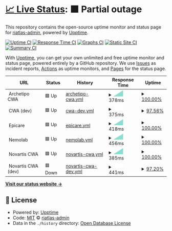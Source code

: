 # [📈 Live Status](https://riatlas-admin.github.io/uptime): <!--live status--> **🟧 Partial outage**

This repository contains the open-source uptime monitor and status page for [riatlas-admin](https://riatlas-admin.github.io/uptime), powered by [Upptime](https://github.com/upptime/upptime).

[![Uptime CI](https://github.com/riatlas-admin/uptime/workflows/Uptime%20CI/badge.svg)](https://github.com/riatlas-admin/uptime/actions?query=workflow%3A%22Uptime+CI%22)
[![Response Time CI](https://github.com/riatlas-admin/uptime/workflows/Response%20Time%20CI/badge.svg)](https://github.com/riatlas-admin/uptime/actions?query=workflow%3A%22Response+Time+CI%22)
[![Graphs CI](https://github.com/riatlas-admin/uptime/workflows/Graphs%20CI/badge.svg)](https://github.com/riatlas-admin/uptime/actions?query=workflow%3A%22Graphs+CI%22)
[![Static Site CI](https://github.com/riatlas-admin/uptime/workflows/Static%20Site%20CI/badge.svg)](https://github.com/riatlas-admin/uptime/actions?query=workflow%3A%22Static+Site+CI%22)
[![Summary CI](https://github.com/riatlas-admin/uptime/workflows/Summary%20CI/badge.svg)](https://github.com/riatlas-admin/uptime/actions?query=workflow%3A%22Summary+CI%22)

With [Upptime](https://upptime.js.org), you can get your own unlimited and free uptime monitor and status page, powered entirely by a GitHub repository. We use [Issues](https://github.com/riatlas-admin/uptime/issues) as incident reports, [Actions](https://github.com/riatlas-admin/uptime/actions) as uptime monitors, and [Pages](https://riatlas-admin.github.io/uptime) for the status page.

<!--start: status pages-->
<!-- This summary is generated by Upptime (https://github.com/upptime/upptime) -->
<!-- Do not edit this manually, your changes will be overwritten -->
<!-- prettier-ignore -->
| URL | Status | History | Response Time | Uptime |
| --- | ------ | ------- | ------------- | ------ |
| <img alt="" src="https://icons.duckduckgo.com/ip3/null.ico" height="13"> Archetipo CWA | 🟩 Up | [archetipo-cwa.yml](https://github.com/riatlas/uptime/commits/HEAD/history/archetipo-cwa.yml) | <details><summary><img alt="Response time graph" src="./graphs/archetipo-cwa/response-time-week.png" height="20"> 378ms</summary><br><a href="https://status.static.riatlas.net/history/archetipo-cwa"><img alt="Response time 725" src="https://img.shields.io/endpoint?url=https%3A%2F%2Fraw.githubusercontent.com%2Friatlas%2Fuptime%2FHEAD%2Fapi%2Farchetipo-cwa%2Fresponse-time.json"></a><br><a href="https://status.static.riatlas.net/history/archetipo-cwa"><img alt="24-hour response time 378" src="https://img.shields.io/endpoint?url=https%3A%2F%2Fraw.githubusercontent.com%2Friatlas%2Fuptime%2FHEAD%2Fapi%2Farchetipo-cwa%2Fresponse-time-day.json"></a><br><a href="https://status.static.riatlas.net/history/archetipo-cwa"><img alt="7-day response time 378" src="https://img.shields.io/endpoint?url=https%3A%2F%2Fraw.githubusercontent.com%2Friatlas%2Fuptime%2FHEAD%2Fapi%2Farchetipo-cwa%2Fresponse-time-week.json"></a><br><a href="https://status.static.riatlas.net/history/archetipo-cwa"><img alt="30-day response time 378" src="https://img.shields.io/endpoint?url=https%3A%2F%2Fraw.githubusercontent.com%2Friatlas%2Fuptime%2FHEAD%2Fapi%2Farchetipo-cwa%2Fresponse-time-month.json"></a><br><a href="https://status.static.riatlas.net/history/archetipo-cwa"><img alt="1-year response time 725" src="https://img.shields.io/endpoint?url=https%3A%2F%2Fraw.githubusercontent.com%2Friatlas%2Fuptime%2FHEAD%2Fapi%2Farchetipo-cwa%2Fresponse-time-year.json"></a></details> | <details><summary><a href="https://status.static.riatlas.net/history/archetipo-cwa">100.00%</a></summary><a href="https://status.static.riatlas.net/history/archetipo-cwa"><img alt="All-time uptime 99.46%" src="https://img.shields.io/endpoint?url=https%3A%2F%2Fraw.githubusercontent.com%2Friatlas%2Fuptime%2FHEAD%2Fapi%2Farchetipo-cwa%2Fuptime.json"></a><br><a href="https://status.static.riatlas.net/history/archetipo-cwa"><img alt="24-hour uptime 100.00%" src="https://img.shields.io/endpoint?url=https%3A%2F%2Fraw.githubusercontent.com%2Friatlas%2Fuptime%2FHEAD%2Fapi%2Farchetipo-cwa%2Fuptime-day.json"></a><br><a href="https://status.static.riatlas.net/history/archetipo-cwa"><img alt="7-day uptime 100.00%" src="https://img.shields.io/endpoint?url=https%3A%2F%2Fraw.githubusercontent.com%2Friatlas%2Fuptime%2FHEAD%2Fapi%2Farchetipo-cwa%2Fuptime-week.json"></a><br><a href="https://status.static.riatlas.net/history/archetipo-cwa"><img alt="30-day uptime 100.00%" src="https://img.shields.io/endpoint?url=https%3A%2F%2Fraw.githubusercontent.com%2Friatlas%2Fuptime%2FHEAD%2Fapi%2Farchetipo-cwa%2Fuptime-month.json"></a><br><a href="https://status.static.riatlas.net/history/archetipo-cwa"><img alt="1-year uptime 99.46%" src="https://img.shields.io/endpoint?url=https%3A%2F%2Fraw.githubusercontent.com%2Friatlas%2Fuptime%2FHEAD%2Fapi%2Farchetipo-cwa%2Fuptime-year.json"></a></details>
| <img alt="" src="https://icons.duckduckgo.com/ip3/null.ico" height="13"> CWA (dev) | 🟩 Up | [cwa-dev.yml](https://github.com/riatlas/uptime/commits/HEAD/history/cwa-dev.yml) | <details><summary><img alt="Response time graph" src="./graphs/cwa-dev/response-time-week.png" height="20"> 375ms</summary><br><a href="https://status.static.riatlas.net/history/cwa-dev"><img alt="Response time 375" src="https://img.shields.io/endpoint?url=https%3A%2F%2Fraw.githubusercontent.com%2Friatlas%2Fuptime%2FHEAD%2Fapi%2Fcwa-dev%2Fresponse-time.json"></a><br><a href="https://status.static.riatlas.net/history/cwa-dev"><img alt="24-hour response time 375" src="https://img.shields.io/endpoint?url=https%3A%2F%2Fraw.githubusercontent.com%2Friatlas%2Fuptime%2FHEAD%2Fapi%2Fcwa-dev%2Fresponse-time-day.json"></a><br><a href="https://status.static.riatlas.net/history/cwa-dev"><img alt="7-day response time 375" src="https://img.shields.io/endpoint?url=https%3A%2F%2Fraw.githubusercontent.com%2Friatlas%2Fuptime%2FHEAD%2Fapi%2Fcwa-dev%2Fresponse-time-week.json"></a><br><a href="https://status.static.riatlas.net/history/cwa-dev"><img alt="30-day response time 375" src="https://img.shields.io/endpoint?url=https%3A%2F%2Fraw.githubusercontent.com%2Friatlas%2Fuptime%2FHEAD%2Fapi%2Fcwa-dev%2Fresponse-time-month.json"></a><br><a href="https://status.static.riatlas.net/history/cwa-dev"><img alt="1-year response time 375" src="https://img.shields.io/endpoint?url=https%3A%2F%2Fraw.githubusercontent.com%2Friatlas%2Fuptime%2FHEAD%2Fapi%2Fcwa-dev%2Fresponse-time-year.json"></a></details> | <details><summary><a href="https://status.static.riatlas.net/history/cwa-dev">97.56%</a></summary><a href="https://status.static.riatlas.net/history/cwa-dev"><img alt="All-time uptime 97.56%" src="https://img.shields.io/endpoint?url=https%3A%2F%2Fraw.githubusercontent.com%2Friatlas%2Fuptime%2FHEAD%2Fapi%2Fcwa-dev%2Fuptime.json"></a><br><a href="https://status.static.riatlas.net/history/cwa-dev"><img alt="24-hour uptime 97.56%" src="https://img.shields.io/endpoint?url=https%3A%2F%2Fraw.githubusercontent.com%2Friatlas%2Fuptime%2FHEAD%2Fapi%2Fcwa-dev%2Fuptime-day.json"></a><br><a href="https://status.static.riatlas.net/history/cwa-dev"><img alt="7-day uptime 97.56%" src="https://img.shields.io/endpoint?url=https%3A%2F%2Fraw.githubusercontent.com%2Friatlas%2Fuptime%2FHEAD%2Fapi%2Fcwa-dev%2Fuptime-week.json"></a><br><a href="https://status.static.riatlas.net/history/cwa-dev"><img alt="30-day uptime 97.56%" src="https://img.shields.io/endpoint?url=https%3A%2F%2Fraw.githubusercontent.com%2Friatlas%2Fuptime%2FHEAD%2Fapi%2Fcwa-dev%2Fuptime-month.json"></a><br><a href="https://status.static.riatlas.net/history/cwa-dev"><img alt="1-year uptime 97.56%" src="https://img.shields.io/endpoint?url=https%3A%2F%2Fraw.githubusercontent.com%2Friatlas%2Fuptime%2FHEAD%2Fapi%2Fcwa-dev%2Fuptime-year.json"></a></details>
| <img alt="" src="https://icons.duckduckgo.com/ip3/null.ico" height="13"> Epicare | 🟩 Up | [epicare.yml](https://github.com/riatlas/uptime/commits/HEAD/history/epicare.yml) | <details><summary><img alt="Response time graph" src="./graphs/epicare/response-time-week.png" height="20"> 418ms</summary><br><a href="https://status.static.riatlas.net/history/epicare"><img alt="Response time 505" src="https://img.shields.io/endpoint?url=https%3A%2F%2Fraw.githubusercontent.com%2Friatlas%2Fuptime%2FHEAD%2Fapi%2Fepicare%2Fresponse-time.json"></a><br><a href="https://status.static.riatlas.net/history/epicare"><img alt="24-hour response time 418" src="https://img.shields.io/endpoint?url=https%3A%2F%2Fraw.githubusercontent.com%2Friatlas%2Fuptime%2FHEAD%2Fapi%2Fepicare%2Fresponse-time-day.json"></a><br><a href="https://status.static.riatlas.net/history/epicare"><img alt="7-day response time 418" src="https://img.shields.io/endpoint?url=https%3A%2F%2Fraw.githubusercontent.com%2Friatlas%2Fuptime%2FHEAD%2Fapi%2Fepicare%2Fresponse-time-week.json"></a><br><a href="https://status.static.riatlas.net/history/epicare"><img alt="30-day response time 418" src="https://img.shields.io/endpoint?url=https%3A%2F%2Fraw.githubusercontent.com%2Friatlas%2Fuptime%2FHEAD%2Fapi%2Fepicare%2Fresponse-time-month.json"></a><br><a href="https://status.static.riatlas.net/history/epicare"><img alt="1-year response time 505" src="https://img.shields.io/endpoint?url=https%3A%2F%2Fraw.githubusercontent.com%2Friatlas%2Fuptime%2FHEAD%2Fapi%2Fepicare%2Fresponse-time-year.json"></a></details> | <details><summary><a href="https://status.static.riatlas.net/history/epicare">100.00%</a></summary><a href="https://status.static.riatlas.net/history/epicare"><img alt="All-time uptime 99.96%" src="https://img.shields.io/endpoint?url=https%3A%2F%2Fraw.githubusercontent.com%2Friatlas%2Fuptime%2FHEAD%2Fapi%2Fepicare%2Fuptime.json"></a><br><a href="https://status.static.riatlas.net/history/epicare"><img alt="24-hour uptime 100.00%" src="https://img.shields.io/endpoint?url=https%3A%2F%2Fraw.githubusercontent.com%2Friatlas%2Fuptime%2FHEAD%2Fapi%2Fepicare%2Fuptime-day.json"></a><br><a href="https://status.static.riatlas.net/history/epicare"><img alt="7-day uptime 100.00%" src="https://img.shields.io/endpoint?url=https%3A%2F%2Fraw.githubusercontent.com%2Friatlas%2Fuptime%2FHEAD%2Fapi%2Fepicare%2Fuptime-week.json"></a><br><a href="https://status.static.riatlas.net/history/epicare"><img alt="30-day uptime 100.00%" src="https://img.shields.io/endpoint?url=https%3A%2F%2Fraw.githubusercontent.com%2Friatlas%2Fuptime%2FHEAD%2Fapi%2Fepicare%2Fuptime-month.json"></a><br><a href="https://status.static.riatlas.net/history/epicare"><img alt="1-year uptime 99.96%" src="https://img.shields.io/endpoint?url=https%3A%2F%2Fraw.githubusercontent.com%2Friatlas%2Fuptime%2FHEAD%2Fapi%2Fepicare%2Fuptime-year.json"></a></details>
| <img alt="" src="https://icons.duckduckgo.com/ip3/null.ico" height="13"> Nemolab | 🟩 Up | [nemolab.yml](https://github.com/riatlas/uptime/commits/HEAD/history/nemolab.yml) | <details><summary><img alt="Response time graph" src="./graphs/nemolab/response-time-week.png" height="20"> 456ms</summary><br><a href="https://status.static.riatlas.net/history/nemolab"><img alt="Response time 452" src="https://img.shields.io/endpoint?url=https%3A%2F%2Fraw.githubusercontent.com%2Friatlas%2Fuptime%2FHEAD%2Fapi%2Fnemolab%2Fresponse-time.json"></a><br><a href="https://status.static.riatlas.net/history/nemolab"><img alt="24-hour response time 456" src="https://img.shields.io/endpoint?url=https%3A%2F%2Fraw.githubusercontent.com%2Friatlas%2Fuptime%2FHEAD%2Fapi%2Fnemolab%2Fresponse-time-day.json"></a><br><a href="https://status.static.riatlas.net/history/nemolab"><img alt="7-day response time 456" src="https://img.shields.io/endpoint?url=https%3A%2F%2Fraw.githubusercontent.com%2Friatlas%2Fuptime%2FHEAD%2Fapi%2Fnemolab%2Fresponse-time-week.json"></a><br><a href="https://status.static.riatlas.net/history/nemolab"><img alt="30-day response time 456" src="https://img.shields.io/endpoint?url=https%3A%2F%2Fraw.githubusercontent.com%2Friatlas%2Fuptime%2FHEAD%2Fapi%2Fnemolab%2Fresponse-time-month.json"></a><br><a href="https://status.static.riatlas.net/history/nemolab"><img alt="1-year response time 452" src="https://img.shields.io/endpoint?url=https%3A%2F%2Fraw.githubusercontent.com%2Friatlas%2Fuptime%2FHEAD%2Fapi%2Fnemolab%2Fresponse-time-year.json"></a></details> | <details><summary><a href="https://status.static.riatlas.net/history/nemolab">100.00%</a></summary><a href="https://status.static.riatlas.net/history/nemolab"><img alt="All-time uptime 99.98%" src="https://img.shields.io/endpoint?url=https%3A%2F%2Fraw.githubusercontent.com%2Friatlas%2Fuptime%2FHEAD%2Fapi%2Fnemolab%2Fuptime.json"></a><br><a href="https://status.static.riatlas.net/history/nemolab"><img alt="24-hour uptime 100.00%" src="https://img.shields.io/endpoint?url=https%3A%2F%2Fraw.githubusercontent.com%2Friatlas%2Fuptime%2FHEAD%2Fapi%2Fnemolab%2Fuptime-day.json"></a><br><a href="https://status.static.riatlas.net/history/nemolab"><img alt="7-day uptime 100.00%" src="https://img.shields.io/endpoint?url=https%3A%2F%2Fraw.githubusercontent.com%2Friatlas%2Fuptime%2FHEAD%2Fapi%2Fnemolab%2Fuptime-week.json"></a><br><a href="https://status.static.riatlas.net/history/nemolab"><img alt="30-day uptime 100.00%" src="https://img.shields.io/endpoint?url=https%3A%2F%2Fraw.githubusercontent.com%2Friatlas%2Fuptime%2FHEAD%2Fapi%2Fnemolab%2Fuptime-month.json"></a><br><a href="https://status.static.riatlas.net/history/nemolab"><img alt="1-year uptime 99.98%" src="https://img.shields.io/endpoint?url=https%3A%2F%2Fraw.githubusercontent.com%2Friatlas%2Fuptime%2FHEAD%2Fapi%2Fnemolab%2Fuptime-year.json"></a></details>
| <img alt="" src="https://icons.duckduckgo.com/ip3/null.ico" height="13"> Novartis CWA | 🟩 Up | [novartis-cwa.yml](https://github.com/riatlas/uptime/commits/HEAD/history/novartis-cwa.yml) | <details><summary><img alt="Response time graph" src="./graphs/novartis-cwa/response-time-week.png" height="20"> 385ms</summary><br><a href="https://status.static.riatlas.net/history/novartis-cwa"><img alt="Response time 555" src="https://img.shields.io/endpoint?url=https%3A%2F%2Fraw.githubusercontent.com%2Friatlas%2Fuptime%2FHEAD%2Fapi%2Fnovartis-cwa%2Fresponse-time.json"></a><br><a href="https://status.static.riatlas.net/history/novartis-cwa"><img alt="24-hour response time 385" src="https://img.shields.io/endpoint?url=https%3A%2F%2Fraw.githubusercontent.com%2Friatlas%2Fuptime%2FHEAD%2Fapi%2Fnovartis-cwa%2Fresponse-time-day.json"></a><br><a href="https://status.static.riatlas.net/history/novartis-cwa"><img alt="7-day response time 385" src="https://img.shields.io/endpoint?url=https%3A%2F%2Fraw.githubusercontent.com%2Friatlas%2Fuptime%2FHEAD%2Fapi%2Fnovartis-cwa%2Fresponse-time-week.json"></a><br><a href="https://status.static.riatlas.net/history/novartis-cwa"><img alt="30-day response time 385" src="https://img.shields.io/endpoint?url=https%3A%2F%2Fraw.githubusercontent.com%2Friatlas%2Fuptime%2FHEAD%2Fapi%2Fnovartis-cwa%2Fresponse-time-month.json"></a><br><a href="https://status.static.riatlas.net/history/novartis-cwa"><img alt="1-year response time 555" src="https://img.shields.io/endpoint?url=https%3A%2F%2Fraw.githubusercontent.com%2Friatlas%2Fuptime%2FHEAD%2Fapi%2Fnovartis-cwa%2Fresponse-time-year.json"></a></details> | <details><summary><a href="https://status.static.riatlas.net/history/novartis-cwa">100.00%</a></summary><a href="https://status.static.riatlas.net/history/novartis-cwa"><img alt="All-time uptime 99.96%" src="https://img.shields.io/endpoint?url=https%3A%2F%2Fraw.githubusercontent.com%2Friatlas%2Fuptime%2FHEAD%2Fapi%2Fnovartis-cwa%2Fuptime.json"></a><br><a href="https://status.static.riatlas.net/history/novartis-cwa"><img alt="24-hour uptime 100.00%" src="https://img.shields.io/endpoint?url=https%3A%2F%2Fraw.githubusercontent.com%2Friatlas%2Fuptime%2FHEAD%2Fapi%2Fnovartis-cwa%2Fuptime-day.json"></a><br><a href="https://status.static.riatlas.net/history/novartis-cwa"><img alt="7-day uptime 100.00%" src="https://img.shields.io/endpoint?url=https%3A%2F%2Fraw.githubusercontent.com%2Friatlas%2Fuptime%2FHEAD%2Fapi%2Fnovartis-cwa%2Fuptime-week.json"></a><br><a href="https://status.static.riatlas.net/history/novartis-cwa"><img alt="30-day uptime 100.00%" src="https://img.shields.io/endpoint?url=https%3A%2F%2Fraw.githubusercontent.com%2Friatlas%2Fuptime%2FHEAD%2Fapi%2Fnovartis-cwa%2Fuptime-month.json"></a><br><a href="https://status.static.riatlas.net/history/novartis-cwa"><img alt="1-year uptime 99.96%" src="https://img.shields.io/endpoint?url=https%3A%2F%2Fraw.githubusercontent.com%2Friatlas%2Fuptime%2FHEAD%2Fapi%2Fnovartis-cwa%2Fuptime-year.json"></a></details>
| <img alt="" src="https://icons.duckduckgo.com/ip3/null.ico" height="13"> Novartis CWA (dev) | 🟥 Down | [novartis-cwa-dev.yml](https://github.com/riatlas/uptime/commits/HEAD/history/novartis-cwa-dev.yml) | <details><summary><img alt="Response time graph" src="./graphs/novartis-cwa-dev/response-time-week.png" height="20"> 441ms</summary><br><a href="https://status.static.riatlas.net/history/novartis-cwa-dev"><img alt="Response time 411" src="https://img.shields.io/endpoint?url=https%3A%2F%2Fraw.githubusercontent.com%2Friatlas%2Fuptime%2FHEAD%2Fapi%2Fnovartis-cwa-dev%2Fresponse-time.json"></a><br><a href="https://status.static.riatlas.net/history/novartis-cwa-dev"><img alt="24-hour response time 441" src="https://img.shields.io/endpoint?url=https%3A%2F%2Fraw.githubusercontent.com%2Friatlas%2Fuptime%2FHEAD%2Fapi%2Fnovartis-cwa-dev%2Fresponse-time-day.json"></a><br><a href="https://status.static.riatlas.net/history/novartis-cwa-dev"><img alt="7-day response time 441" src="https://img.shields.io/endpoint?url=https%3A%2F%2Fraw.githubusercontent.com%2Friatlas%2Fuptime%2FHEAD%2Fapi%2Fnovartis-cwa-dev%2Fresponse-time-week.json"></a><br><a href="https://status.static.riatlas.net/history/novartis-cwa-dev"><img alt="30-day response time 441" src="https://img.shields.io/endpoint?url=https%3A%2F%2Fraw.githubusercontent.com%2Friatlas%2Fuptime%2FHEAD%2Fapi%2Fnovartis-cwa-dev%2Fresponse-time-month.json"></a><br><a href="https://status.static.riatlas.net/history/novartis-cwa-dev"><img alt="1-year response time 411" src="https://img.shields.io/endpoint?url=https%3A%2F%2Fraw.githubusercontent.com%2Friatlas%2Fuptime%2FHEAD%2Fapi%2Fnovartis-cwa-dev%2Fresponse-time-year.json"></a></details> | <details><summary><a href="https://status.static.riatlas.net/history/novartis-cwa-dev">97.20%</a></summary><a href="https://status.static.riatlas.net/history/novartis-cwa-dev"><img alt="All-time uptime 99.93%" src="https://img.shields.io/endpoint?url=https%3A%2F%2Fraw.githubusercontent.com%2Friatlas%2Fuptime%2FHEAD%2Fapi%2Fnovartis-cwa-dev%2Fuptime.json"></a><br><a href="https://status.static.riatlas.net/history/novartis-cwa-dev"><img alt="24-hour uptime 80.40%" src="https://img.shields.io/endpoint?url=https%3A%2F%2Fraw.githubusercontent.com%2Friatlas%2Fuptime%2FHEAD%2Fapi%2Fnovartis-cwa-dev%2Fuptime-day.json"></a><br><a href="https://status.static.riatlas.net/history/novartis-cwa-dev"><img alt="7-day uptime 97.20%" src="https://img.shields.io/endpoint?url=https%3A%2F%2Fraw.githubusercontent.com%2Friatlas%2Fuptime%2FHEAD%2Fapi%2Fnovartis-cwa-dev%2Fuptime-week.json"></a><br><a href="https://status.static.riatlas.net/history/novartis-cwa-dev"><img alt="30-day uptime 99.36%" src="https://img.shields.io/endpoint?url=https%3A%2F%2Fraw.githubusercontent.com%2Friatlas%2Fuptime%2FHEAD%2Fapi%2Fnovartis-cwa-dev%2Fuptime-month.json"></a><br><a href="https://status.static.riatlas.net/history/novartis-cwa-dev"><img alt="1-year uptime 99.93%" src="https://img.shields.io/endpoint?url=https%3A%2F%2Fraw.githubusercontent.com%2Friatlas%2Fuptime%2FHEAD%2Fapi%2Fnovartis-cwa-dev%2Fuptime-year.json"></a></details>

<!--end: status pages-->

[**Visit our status website →**](https://status.static.riatlas.net/)

## 📄 License

- Powered by: [Upptime](https://github.com/upptime/upptime)
- Code: [MIT](./LICENSE) © [riatlas-admin](https://riatlas-admin.github.io/uptime)
- Data in the `./history` directory: [Open Database License](https://opendatacommons.org/licenses/odbl/1-0/)
